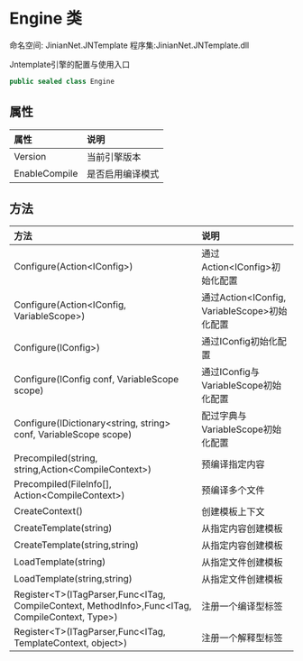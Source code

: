 # Engine 类
命名空间: JinianNet.JNTemplate
程序集:JinianNet.JNTemplate.dll

Jntemplate引擎的配置与使用入口


```csharp
public sealed class Engine
```

## 属性
属性|说明|
:--|:--|
Version|当前引擎版本
EnableCompile|是否启用编译模式

## 方法
方法|说明|
:--|:--|
Configure(Action&lt;IConfig&gt;)|通过Action&lt;IConfig&gt;初始化配置
Configure(Action&lt;IConfig, VariableScope&gt;)|通过Action&lt;IConfig, VariableScope&gt;初始化配置
Configure(IConfig&gt;)|通过IConfig初始化配置
Configure(IConfig conf, VariableScope scope)|通过IConfig与VariableScope初始化配置
Configure(IDictionary&lt;string, string&gt; conf, VariableScope scope)|配过字典与VariableScope初始化配置
Precompiled(string, string,Action&lt;CompileContext&gt;)|预编译指定内容
Precompiled(FileInfo[], Action&lt;CompileContext&gt;)|预编译多个文件
CreateContext()|创建模板上下文
CreateTemplate(string)|从指定内容创建模板
CreateTemplate(string,string)|从指定内容创建模板
LoadTemplate(string)|从指定文件创建模板
LoadTemplate(string,string)|从指定文件创建模板
Register&lt;T&gt;(ITagParser,Func&lt;ITag, CompileContext, MethodInfo&gt;,Func&lt;ITag, CompileContext, Type&gt;)|注册一个编译型标签
Register&lt;T&gt;(ITagParser,Func&lt;ITag, TemplateContext, object&gt;)|注册一个解释型标签